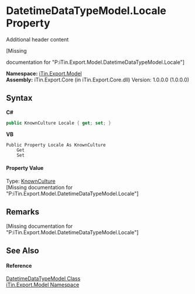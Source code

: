# DatetimeDataTypeModel.Locale Property 
Additional header content 

\[Missing <summary> documentation for "P:iTin.Export.Model.DatetimeDataTypeModel.Locale"\]

**Namespace:**&nbsp;<a href="ef57ffcc-e95e-b212-5a46-9aa6f5a3511f">iTin.Export.Model</a><br />**Assembly:**&nbsp;iTin.Export.Core (in iTin.Export.Core.dll) Version: 1.0.0.0 (1.0.0.0)

## Syntax

**C#**<br />
``` C#
public KnownCulture Locale { get; set; }
```

**VB**<br />
``` VB
Public Property Locale As KnownCulture
	Get
	Set
```


#### Property Value
Type: <a href="0a8601aa-34ad-dc62-1b03-6f5915f66304">KnownCulture</a><br />\[Missing <value> documentation for "P:iTin.Export.Model.DatetimeDataTypeModel.Locale"\]

## Remarks
\[Missing <remarks> documentation for "P:iTin.Export.Model.DatetimeDataTypeModel.Locale"\]

## See Also


#### Reference
<a href="c4b5cd89-df6f-7f94-d1c5-9031ceb1ae63">DatetimeDataTypeModel Class</a><br /><a href="ef57ffcc-e95e-b212-5a46-9aa6f5a3511f">iTin.Export.Model Namespace</a><br />